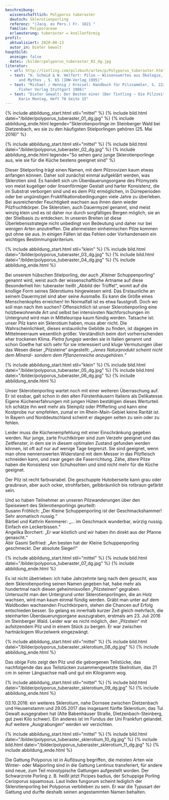 ```yaml
---
beschreibung:
  wissenschaftlich: Polyporus tuberaster
  deutsch: Sklerotienporling
  referenz: "(Jacq. ex Pers.) Fr. 1821 "
  familie: Polyporaceae
  erlaeuterung: tuberaster = knollenförmig
profil:
  aktualisiert: 2020-08-13
  autor_in: Dieter Gewalt
hauptbild:
  anzeige: false
  datei: /bilder/polyporus_tuberaster_02_dg.jpg
literatur:
  - url: http://tintling.com/pilzbuch/arten/p/Polyporus_tuberaster.html
  - text: "H. Schmid & W. Helfert: Pilze – Wissenswertes aus Ökologie, Geschichte
      und Mythos , S. 65 (IHW-Verlag 1995)"
  - text: "Michael / Hennig / Kreisel: Handbuch für Pilzsammler, S. 222 (Gustav
      Fisher Verlag Stuttgart 1986)"
  - text: "Dieter Gewalt: Der Besten einer (Der Tintling – Die Pilzzeitung, Hrsg.
      Karin Montag, Heft 78 Seite 15"
---
```

{% include abbildung_start.html stil="mittel" %}
{% include bild.html datei="/bilder/polyporus_tuberaster_01_dg.jpg" %}
{% include abbildung_ende.html legende="Sklerotienporlinge im Steinberger Wald bei Dietzenbach, wo sie zu den häufigsten Stielporlingen gehören (25. Mai 2016)" %}

{% include abbildung_start.html stil="mittel" %}
{% include bild.html datei="/bilder/polyporus_tuberaster_02_dg.jpg" %}
{% include abbildung_ende.html legende="So sehen ganz junge Sklerotienporlinge aus, wie sie für die Küche bestens geeignet sind" %}

Dieser Stielporling trägt einen Namen, mit dem Pilznovizen kaum etwas anfangen können. Daher soll zunächst einmal aufgeklärt werden, was Sklerotien sind. Es handelt sich um Überdauerungsorgane des Pilzmyzels von meist kugeliger oder linsenförmiger Gestalt und harter Konsistenz, die im Substrat verborgen sind und es dem Pilz ermöglichen, in Dürreperioden oder bei ungünstigen Fruktifikationsbedingungen viele Jahre zu überleben. Bei ausreichender Feuchtigkeit wachsen aus ihnen dann wieder Pilzfruchtkörper. Die Sklerotien, auch Dauermyzel genannt, sind meist winzig klein und es ist daher nur durch sorgfältiges Bergen möglich, sie an der Stielbasis zu entdecken. In unseren Breiten ist diese Überlebensstrategie nicht unbedingt von Bedeutung und daher nur bei wenigen Arten anzutreffen. Die allermeisten einheimischen Pilze kommen gut ohne sie aus. In einigen Fällen ist das Fehlen oder Vorhandensein ein wichtiges Bestimmungskriterium.

{% include abbildung_start.html stil="klein" %}
{% include bild.html datei="/bilder/polyporus_tuberaster_03_dg.jpg" %}
{% include bild.html datei="/bilder/polyporus_tuberaster_04_dg.jpg" %}
{% include abbildung_ende.html %}

Bei unserem hübschen Stielporling, der auch „Kleiner Schuppenporling“ genannt wird, weist auch der wissenschaftliche Artname auf diese Besonderheit hin: tuberaster heißt „Abbild der Trüffel“, womit auf die knollige Form seines Sklerotiums hingewiesen wird. Das Erstaunliche an seinem Dauermyzel sind aber seine Ausmaße. Es kann die Größe eines Menschenkopfes erreichen! Im Normalfall ist es etwa faustgroß. Doch wo soll man nach ihm suchen? Offensichtlich ist unser Sklerotienporling eine holzbewohnende Art und selbst bei intensivsten Nachforschungen im Untergrund wird man in Mitteleuropa kaum fündig werden. Tatsache ist: unser Pilz kann ein Sklerotium haben, muss aber nicht. Die Wahrscheinlichkeit, dieses erstaunliche Gebilde zu finden, ist dagegen im Mittelmeerraum wesentlich größer. Verständlich beim dort vorherrschenden eher trockenen Klima. *Pietra fungaja* werden sie in Italien genannt und schon Goethe hat sich sehr für sie interessiert und kluge Vermutungen über das Wesen dieser „Pilzsteine“ angestellt: *„Jenes Naturprodukt scheint nicht dem Mineral- sondern dem Pflanzenreiche anzugehören.“*

{% include abbildung_start.html stil="klein" %}
{% include bild.html datei="/bilder/polyporus_tuberaster_05_dg.jpg" %}
{% include bild.html datei="/bilder/polyporus_tuberaster_06_dg.jpg" %}
{% include abbildung_ende.html %}

Unser Sklerotienporling wartet noch mit einer weiteren Überraschung auf. Er ist essbar, galt schon in den alten Fürstenhäusern Italiens als Delikatesse. Eigene Küchenerfahrungen mit jungen Hüten bestätigen dieses Werturteil. Ich schätze ihn weit mehr als Steinpilz oder Pfifferling und kann eine Kostprobe nur empfehlen, zumal er im Rhein-Main-Gebiet keine Rarität ist. In Bayern und Norddeutschland scheint er dagegen selten zu sein oder zu fehlen.

Leider muss die Küchenempfehlung mit einer Einschränkung gegeben werden. Nur junge, zarte Fruchtkörper sind zum Verzehr geeignet und das Zeitfenster, in dem sie in diesem optimalen Zustand gefunden werden können, ist oft auf nur auf wenige Tage begrenzt. Sie sind geeignet, wenn man ohne nennenswerten Widerstand mit dem Messer in das Pilzfleisch schneiden kann, und zwar gegen die Faserrichtung. Zähe, ältere Pilze haben die Konsistenz von Schuhsohlen und sind nicht mehr für die Küche geeignet.

Der Pilz ist recht farbvariabel. Die geschuppte Hutoberseite kann grau oder graubraun, aber auch ocker, strohfarben, gelbbräunlich bis rotbraun gefärbt sein.

Und so haben Teilnehmer an unseren Pilzwanderungen über den Speisewert des Sklerotienporlings geurteilt:\
Susann Fröhlich: „Der Kleine Schuppenporling ist der Geschmackshammer! Sehr aromatisch nussig.“\
Bärbel und Kathrin Kemmerer: „… im Geschmack wunderbar, würzig nussig. Einfach ein Leckerbissen.“\
Angelika Borchert: „Er war köstlich und wir haben ihn direkt aus der Pfanne genascht.“\
Abir Gasmi Seifried: „Am besten hat der Kleine Schuppenporling geschmeckt. Der absolute Sieger!“

{% include abbildung_start.html stil="mittel" %}
{% include bild.html datei="/bilder/polyporus_tuberaster_07_dg.jpg" %}
{% include abbildung_ende.html %}

Es ist nicht übetrieben: ich habe Jahrzehnte lang nach dem gesucht, was dem Sklerotienporling seinen Namen gegeben hat, habe mehr als hundertmal nach diesen geheimnisvollen „Pilzsteinen“ gegraben. Untersucht man den Untergrund unter Sklerotienporlingen, die an Holz wachsen, wird man kaum einmal fündig werden. Gräbt man unter auf dem Waldboden wachsenden Fruchtkörpern, stehen die Chancen auf Erfolg entschieden besser. So gelang es innerhalb kurzer Zeit gleich mehrfach, die steinharten Überdauerungsorgane auszugraben, erstmals am 23. Juli 2016 im Steinberger Wald. Leider war es nicht möglich, den „Pilzstein“ mit aufsitzendem Pilz und in einem Stück zu bergen. Er war zwischen hartnäckigem Wurzelwerk eingezwängt.

{% include abbildung_start.html stil="mittel" %}
{% include bild.html datei="/bilder/polyporus_tuberaster_sklerotium_08_dg.jpg" %}
{% include abbildung_ende.html %}

Das obige Foto zeigt den Pilz und die geborgenen Teilstücke, das nachfolgende das aus Teilstücken zusammengesetzte Skelrotium, das 21 cm in seiner Längsachse maß und gut ein Kilogramm wog.

{% include abbildung_start.html stil="mittel" %}
{% include bild.html datei="/bilder/polyporus_tuberaster_sklerotium_09_dg.jpg" %}
{% include abbildung_ende.html %}

03.10.2016: ein weiteres Sklerotium, nahe Dornsee zwischen Dietzenbach und Heusenstamm und 29.05.2017 das insgesamt fünfte Sklerotium, das Tui Gewalt ausgegraben hat (Alte Babenhäuser Straße, Dietzenbach-Steinberg, gut zwei Kilo schwer). Ein anderes ist im Fundus der Uni Frankfurt gelandet. Auf weitere „Ausgrabungen“ werden wir verzichten.

{% include abbildung_start.html stil="mittel" %}
{% include bild.html datei="/bilder/polyporus_tuberaster_sklerotium_10_dg.jpg" %}
{% include bild.html datei="/bilder/polyporus_tuberaster_sklerotium_11_dg.jpg" %}
{% include abbildung_ende.html %}

Die Gattung Polyporus ist in Auflösung begriffen, die meisten Arten wie Winter- oder Maiporling sind in die Gattung Lentinus transferiert, für andere sind neue, zum Teil monotypische Gattungen aufgestellt worden. Der Schwarzrote Porling z. B. heißt jetzt Picipes badius, der Schuppige Porling Cerioporus squamosus. Laut Index fungorum scheint lediglich der Sklerotienporling bei Polyporus verblieben zu sein. Er war die Typusart der Gattung und durfte deshalb seinen angestammten Namen behalten.